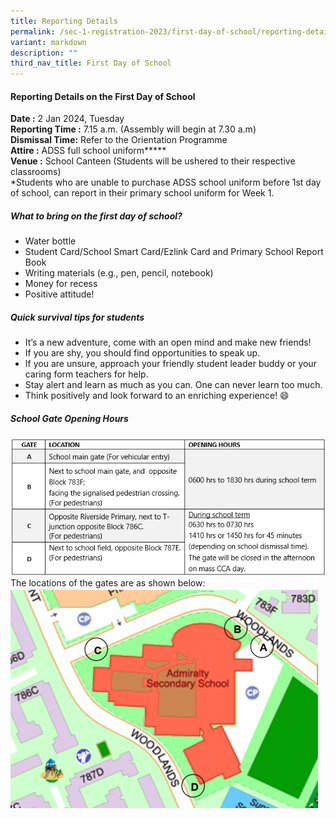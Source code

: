 ```yaml
---
title: Reporting Details
permalink: /sec-1-registration-2023/first-day-of-school/reporting-details/
variant: markdown
description: ""
third_nav_title: First Day of School
---
```

#### **Reporting Details on the First Day of School**

**Date :** 2 Jan 2024, Tuesday
<br>
**Reporting Time :** 7.15 a.m. (Assembly will begin at 7.30 a.m)
<br>
**Dismissal Time:** Refer to the Orientation Programme &nbsp;&nbsp;
<br>
**Attire :** ADSS full school uniform**\***
<br>
**Venue :** School Canteen (Students will be ushered to their respective classrooms)
<br>
*Students who are unable to purchase ADSS school uniform before 1st day of school, can report in their primary school uniform for Week 1.

##### **What to bring on the first day of school?**

* Water bottle
* Student Card/School Smart Card/Ezlink Card and Primary School Report Book
* Writing materials (e.g., pen, pencil, notebook)
* Money for recess
* Positive attitude!

##### **Quick survival tips for students**
* It’s a new adventure, come with an open mind and make new friends!
* If you are shy, you should find opportunities to speak up.
* If you are unsure, approach your friendly student leader buddy or your caring form teachers for help.
* Stay alert and learn as much as you can. One can never learn too much.
* Think positively and look forward to an enriching experience! 😄

##### **School Gate Opening Hours**

![ADSS School Gate Opening Hours](/images/School_Gate_Opening_Hours.png)
<br>
The locations of the gates are as shown below:
![Sch Gate Locations](/images/School_Gates_Images.png)

